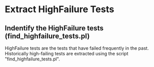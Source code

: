 # Extract HighFailure Tests

## Indentify the HighFailure tests (find_highfailure_tests.pl)
HighFailure tests are the tests that have failed frequently in the past. Historically high-failing tests are extracted using the script "find_highfailure_tests.pl".
